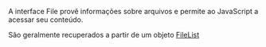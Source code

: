 A interface File provê informações sobre arquivos e permite ao JavaScript  a acessar seu conteúdo.

São geralmente recuperados a partir de um objeto [FileList](https://google.com)